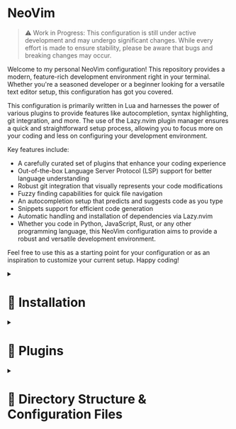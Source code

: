 # NeoVim

> :warning: Work in Progress: This configuration is still under active development and may undergo significant changes. While every effort is made to ensure stability, please be aware that bugs and breaking changes may occur.
> 

Welcome to my personal NeoVim configuration! 
This repository provides a modern, feature-rich development environment right in your terminal. Whether you're a seasoned developer or a beginner looking for a versatile text editor setup, this configuration has got you covered.

This configuration is primarily written in Lua and harnesses the power of various plugins to provide features like autocompletion, syntax highlighting, git integration, and more.
The use of the Lazy.nvim plugin manager ensures a quick and straightforward setup process, allowing you to focus more on your coding and less on configuring your development environment.

Key features include:

- A carefully curated set of plugins that enhance your coding experience
- Out-of-the-box Language Server Protocol (LSP) support for better language understanding
- Robust git integration that visually represents your code modifications
- Fuzzy finding capabilities for quick file navigation
- An autocompletion setup that predicts and suggests code as you type
- Snippets support for efficient code generation
- Automatic handling and installation of dependencies via Lazy.nvim
- Whether you code in Python, JavaScript, Rust, or any other programming language, this NeoVim configuration aims to provide a robust and versatile development environment.

Feel free to use this as a starting point for your configuration or as an inspiration to customize your current setup. Happy coding!

<details>
  <summary><h1>🔨 Installation</h1></summary>

Please follow these steps to install and setup this NeoVim configuration:

Prerequisites: Ensure you have NeoVim installed on your system. If not, you can follow this [guide](https://github.com/neovim/neovim/wiki/Installing-Neovim) to install it.

Clone the repository: Clone this repository to your local machine using the following command in your terminal:
for Unix-based systems
```bash
git clone https://github.com/pedrovalido/nvim ~/.config/nvim
```

for Windows systems
```bash
git clone https://github.com/pedrovalido/nvim ~/AppData/Local/nvim/
```

Install Lazy.nvim (the plugin manager): This configuration uses the Lazy.nvim plugin manager.
If you don't have it installed, the configuration will automatically install it for you on the first run.
If you wish to install it manually, follow the instructions in the [Lazy.nvim repository](https://github.com/folke/lazy.nvim).

Install plugins: Start NeoVim, the plugins specified in the configuration will be automatically installed by Lazy.nvim.

</details>

<details>
  <summary><h1>🔌 Plugins</h1></summary>

1. **Utility Plugins**: [nvim-lua/plenary.nvim](https://github.com/nvim-lua/plenary.nvim) (provides utility functions for NeoVim development and configuration).
2. **Themes & Colors**: [bluz71/vim-nightfly-guicolors](https://github.com/bluz71/vim-nightfly-colors), [ellisonleao/gruvbox.nvim](https://github.com/ellisonleao/gruvbox.nvim), [projekt0n/github-nvim-theme](https://github.com/projekt0n/github-nvim-theme) (color scheme plugins).
3. **Navigation**: [christoomey/vim-tmux-navigator](https://github.com/christoomey/vim-tmux-navigator) (enables navigation between tmux panels and Vim windows), [szw/vim-maximizer](https://github.com/szw/vim-maximizer) (maximizes/restores Vim window), [nvim-tree/nvim-tree.lua](https://github.com/nvim-tree/nvim-tree.lua) (file explorer).
4. **Code Manipulation**: [tpope/vim-surround](https://github.com/tpope/vim-surround), [vim-scripts/ReplaceWithRegister](https://github.com/vim-scripts/ReplaceWithRegister) (change, delete, add surroundings), [numToStr/Comment.nvim](https://github.com/numToStr/Comment.nvim) (comment/uncomment lines).
5. **UI Enhancements**: [kyazdani42/nvim-web-devicons](https://github.com/nvim-tree/nvim-web-devicons) (icons for file types), [nvim-lualine/lualine.nvim](https://github.com/nvim-lualine/lualine.nvim) (customizable status line), [glepnir/lspsaga.nvim](https://github.com/nvimdev/lspsaga.nvim) (LSP UI improvements), [windwp/nvim-autopairs](https://github.com/windwp/nvim-autopairs) (automatic pairing of characters), [lewis6991/gitsigns.nvim](https://github.com/lewis6991/gitsigns.nvim) (Git decorations in sign column).
6. **Search**: [nvim-telescope/telescope.nvim](https://github.com/nvim-telescope/telescope.nvim) (extensible fuzzy finder).
7. **Autocompletion**: [hrsh7th/nvim-cmp](https://github.com/hrsh7th/nvim-cmp) (contextual suggestions), [L3MON4D3/LuaSnip](https://github.com/L3MON4D3/LuaSnip), [rafamadriz/friendly-snippets](https://github.com/rafamadriz/friendly-snippets) (code snippets), [williamboman/mason.nvim](https://github.com/williamboman/mason.nvim), [neovim/nvim-lspconfig](https://github.com/neovim/nvim-lspconfig) (LSP support for autocompletion, syntax checking), [jose-elias-alvarez/null-ls.nvim](https://github.com/jose-elias-alvarez/null-ls.nvim) (use any program as a language server).
8. **Syntax**: [nvim-treesitter/nvim-treesitter](https://github.com/nvim-treesitter/nvim-treesitter) (syntax highlighting and indentation based on Tree-sitter).
9. **AI-powered Code Suggestions**: [github/copilot.vim](https://github.com/github/copilot.vim) (integration with GitHub's Copilot service).
    
</details>

<details>
  <summary><h1>📁 Directory Structure & Configuration Files</h1></summary>
    
The configuration files for the plugins and the core settings are organized as follows:
    
  - **`init.lua`**: Entry point for all plugins and configurations.
- **Core Settings**:
  - **`lua/pedro/core/colorscheme.lua`**: Defines the colorscheme for NeoVim.
  - **`lua/pedro/core/keymaps.lua`**: Specifies keymaps for general operations and plugins.
  - **`lua/pedro/core/options.lua`**: Configures various editor options, including line numbers, indentation, search settings, cursor line, appearance, backspace behavior, clipboard settings, and split windows behavior.
- **Plugin Configuration Files**:
  - **`lua/pedro/plugins/lualine.lua`**: Configures lualine for status line customization.
  - **`lua/pedro/plugins/nvim-cmp.lua`**: Configures nvim-cmp for auto-completion and integrates luasnip for snippets and lspkind for language-specific icons.
  - **`lua/pedro/plugins/nvim-tree.lua`**: Sets up and customizes nvim-tree for file navigation.
  - **`lua/pedro/plugins/nvim-web-devicons.lua`**: Sets up and customizes nvim-web-devicons for sidebar file icons.
  - **`lua/pedro/plugins/telescope.lua`**: Configures the Telescope plugin for fuzzy finding and picker navigation.
  - **`lua/pedro/plugins/treesitter.lua`**: Sets up nvim-treesitter for syntax highlighting and specifies parser languages.
  - **`lua/pedro/plugins/autopairs.lua`**: Sets up nvim-autopairs to automatically pair characters like brackets.
  - **`lua/pedro/plugins/comment.lua`**: Sets up the Comment plugin for easy commenting/uncommenting of code lines.
  - **`lua/pedro/plugins/copilot.lua`**: Configures the copilot.vim plugin for AI-powered code suggestions.
  - **`lua/pedro/plugins/gitsigns.lua`**: Configures the gitsigns.nvim plugin, which shows Git diff markers.
- **Language Server Protocol (LSP) Configuration Files**:
  - **`lua/pedro/plugins/lsp/lspconfig.lua`**: Configures the lspconfig plugin for LSP support and the cmp-nvim-lsp for autocompletion. It also specifies LSP servers for specific languages.
  - **`lua/pedro/plugins/lsp/lspsaga.lua`**: Configures the lspsaga plugin for a UI for LSP interactions.
  - **`lua/pedro/plugins/lsp/mason.lua`**: Configures the mason plugin for managing language servers and linters. It also configures mason-lspconfig and mason-null-ls for interaction with lspconfig and null-ls respectively.

</details>
